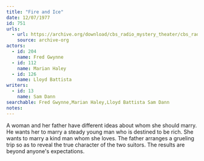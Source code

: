 ```yaml
---
title: "Fire and Ice"
date: 12/07/1977
id: 751
urls: 
  - url: https://archive.org/download/cbs_radio_mystery_theater/cbs_radio_mystery_theater-0751-0800.zip/cbs_radio_mystery_theater-0751-0800%2Fcbsrmt_0751_fire_and_ice.mp3
    source: archive-org
actors:  
  - id: 204
    name: Fred Gwynne  
  - id: 112
    name: Marian Haley  
  - id: 126
    name: Lloyd Battista
writers:  
  - id: 13
    name: Sam Dann
searchable: Fred Gwynne,Marian Haley,Lloyd Battista Sam Dann
notes:  
---
```

A woman and her father have different ideas about whom she should marry. He wants her to marry a steady young man who is destined to be rich. She wants to marry a kind man whom she loves. The father arranges a grueling trip so as to reveal the true character of the two suitors. The results are beyond anyone's expectations.